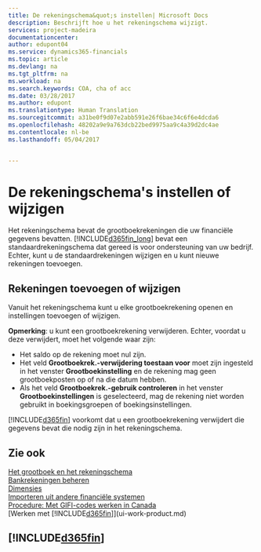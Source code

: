 ```yaml
---
title: De rekeningschema&quot;s instellen| Microsoft Docs
description: Beschrijft hoe u het rekeningschema wijzigt.
services: project-madeira
documentationcenter: 
author: edupont04
ms.service: dynamics365-financials
ms.topic: article
ms.devlang: na
ms.tgt_pltfrm: na
ms.workload: na
ms.search.keywords: COA, cha of acc
ms.date: 03/28/2017
ms.author: edupont
ms.translationtype: Human Translation
ms.sourcegitcommit: a31be0f9d07e2abb591e26f6bae34c6f6e4dcda6
ms.openlocfilehash: 48202a9e9a763dcb22bed9975aa9c4a39d2dc4ae
ms.contentlocale: nl-be
ms.lasthandoff: 05/04/2017


---
```

# <a name="setting-up-or-changing-the-chart-of-accounts"></a>De rekeningschema's instellen of wijzigen
Het rekeningschema bevat de grootboekrekeningen die uw financiële gegevens bevatten. [!INCLUDE[d365fin_long](includes/d365fin_long_md.md)] bevat een standaardrekeningschema dat gereed is voor ondersteuning van uw bedrijf.
Echter, kunt u de standaardrekeningen wijzigen en u kunt nieuwe rekeningen toevoegen.  

## <a name="adding-or-changing-accounts"></a>Rekeningen toevoegen of wijzigen
Vanuit het rekeningschema kunt u elke grootboekrekening openen en instellingen toevoegen of wijzigen.

**Opmerking**: u kunt een grootboekrekening verwijderen. Echter, voordat u deze verwijdert, moet het volgende waar zijn:  

* Het saldo op de rekening moet nul zijn.  
* Het veld **Grootboekrek.-verwijdering toestaan voor** moet zijn ingesteld in het venster **Grootboekinstelling** en de rekening mag geen grootboekposten op of na die datum hebben.  
* Als het veld **Grootboekrek.-gebruik controleren** in het venster **Grootboekinstellingen** is geselecteerd, mag de rekening niet worden gebruikt in boekingsgroepen of boekingsinstellingen.  

[!INCLUDE[d365fin](includes/d365fin_md.md)] voorkomt dat u een grootboekrekening verwijdert die gegevens bevat die nodig zijn in het rekeningschema.  

## <a name="see-also"></a>Zie ook
[Het grootboek en het rekeningschema](finance-general-ledger.md)  
[Bankrekeningen beheren](bank-manage-bank-accounts.md)  
[Dimensies](finance-dimensions.md)  
[Importeren uit andere financiële systemen](upload-data.md)  
[Procedure: Met GIFI-codes werken in Canada](ca-finance-work-gifi-codes.md)  
[Werken met [!INCLUDE[d365fin](includes/d365fin_md.md)]](ui-work-product.md)  

## [!INCLUDE[d365fin](includes/free_trial_md.md)]
